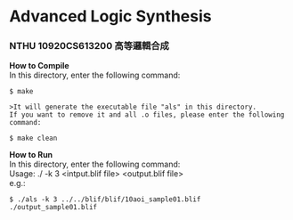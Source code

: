 # Advanced Logic Synthesis
### NTHU 10920CS613200 高等邏輯合成


**How to Compile**  
    In this directory, enter the following command:   
    
    $ make  
    
    >It will generate the executable file "als" in this directory.
    If you want to remove it and all .o files, please enter the following command:
    
    $ make clean

**How to Run**  
    In this directory, enter the following command:   
    Usage: ./<exe> -k 3  <intput.blif file>  <output.blif file>  
    e.g.:
    
    $ ./als -k 3 ../../blif/blif/10aoi_sample01.blif ./output_sample01.blif
